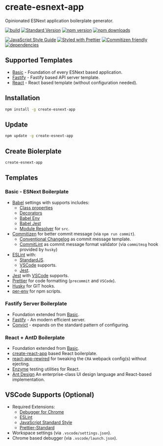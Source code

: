# create-esnext-app

Opinionated ESNext application boilerplate generator.

[![build](https://travis-ci.org/jimzhan/create-esnext-app.svg?branch=master)](https://travis-ci.org/jimzhan/create-esnext-app)
[![Standard Version](https://img.shields.io/badge/release-standard%20version-brightgreen.svg)](https://github.com/conventional-changelog/standard-version)
[![npm version](https://img.shields.io/npm/v/create-esnext-app.svg)](https://www.npmjs.com/package/create-esnext-app)
[![npm downloads](https://img.shields.io/npm/dt/create-esnext-app.svg)](https://www.npmjs.com/package/create-esnext-app)

[![JavaScript Style Guide](https://img.shields.io/badge/code_style-standard-brightgreen.svg)](https://standardjs.com)
[![Styled with Prettier](https://img.shields.io/badge/styled_with-prettier-ff69b4.svg)](https://github.com/prettier/prettier)
[![Commitizen friendly](https://img.shields.io/badge/commitizen-friendly-brightgreen.svg)](http://commitizen.github.io/cz-cli/)
[![dependencies](https://david-dm.org/jimzhan/create-esnext-app.svg)](https://david-dm.org/jimzhan/create-esnext-app.svg)


## Supported Templates

* [Basic](#basic---esnext-boilerplate) - Foundation of every ESNext based application.
* [Fastify](#fastify-server-boilerplate) - Fastify based API server template.
* [React](#react--antd-boilerplate) - React based template (without configuration needed).


## Installation

```sh
npm install -g create-esnext-app
```

## Update

```sh
npm update -g create-esnext-app
```

## Create Biolerplate

```sh
create-esnext-app
```

## Templates

###  Basic - ESNext Boilerplate

* [Babel](https://babeljs.io/) settings with supports includes:
  * [Class properties](https://babeljs.io/docs/plugins/transform-class-properties/)
  * [Decorators](https://github.com/loganfsmyth/babel-plugin-transform-decorators-legacy)
  * [Babel Env](https://github.com/babel/babel/tree/master/packages/babel-preset-env)
  * [Babel Jest](https://github.com/facebook/jest/tree/master/packages/babel-jest)
  * [Module Resolver](https://github.com/tleunen/babel-plugin-module-resolver) for `src`.
* [Commitizen](https://github.com/commitizen/cz-cli) for better commit message (via `npm run commit`).
  * [Conventional Changelog](https://github.com/commitizen/cz-conventional-changelog) as commit message template.
  * [CommitLint](https://github.com/marionebl/commitlint) as commit message format validator (via `commitmsg` hook provided by `husky`)
* [ESLint](https://github.com/eslint/eslint) with:
  * [StandardJS](https://github.com/standard/eslint-config-standard).
  * [VSCode](https://code.visualstudio.com/) supports.
  * [Jest](https://github.com/facebook/jest).
* [Jest](https://github.com/facebook/jest) with [VSCode](https://code.visualstudio.com/) supports.
* [Prettier](https://github.com/prettier/prettier) for code formatting (`precommit` and `VSCode`).
* [Husky](https://github.com/typicode/husky) for GIT hooks.
* [per-env](https://github.com/ericclemmons/per-env) for npm scripts.


### Fastify Server Boilerplate

* Foundation extended from [Basic](#basic---esnext-boilerplate).
* [Fastify](https://github.com/fastify/fastify) - An modern efficient server.
* [Convict](https://github.com/mozilla/node-convict) - expands on the standard pattern of configuring.


### React + AntD Boilerplate

* Foundation extended from [Basic](#basic---esnext-boilerplate).
* [create-react-app](https://github.com/facebookincubator/create-react-app) based React boilerplate.
* [react-app-rewired](https://github.com/timarney/react-app-rewired) for tweaking the `CRA` webpack config(s) without ejecting.
* [Enzyme](https://github.com/airbnb/enzyme) testing utilities for React.
* [Ant Design](https://github.com/ant-design/ant-design/) An enterprise-class UI design language and React-based implementation.


## VSCode Supports (Optional)
* Required Extensions:
  - [Debugger for Chrome](https://marketplace.visualstudio.com/items?itemName=msjsdiag.debugger-for-chrome)
  - [ESLint](https://marketplace.visualstudio.com/items?itemName=dbaeumer.vscode-eslint)
  - [JavaScript Standard Style](https://marketplace.visualstudio.com/items?itemName=chenxsan.vscode-standardjs)
  - [Prettier-Standard](https://marketplace.visualstudio.com/items?itemName=numso.prettier-standard-vscode)
* Workspace settings (via `.vscode/settings.json`).
* Chrome based debugger (via `.vscode/launch.json`).
